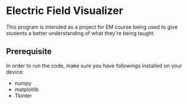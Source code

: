 # Electric Field Visualizer
This program is intended as a project for EM course being used to give students a better understanding of what they're being taught.

## Prerequisite
In order to run the code, make sure you have followings installed on your device:
* numpy
* matplotlib
* Tkinter
